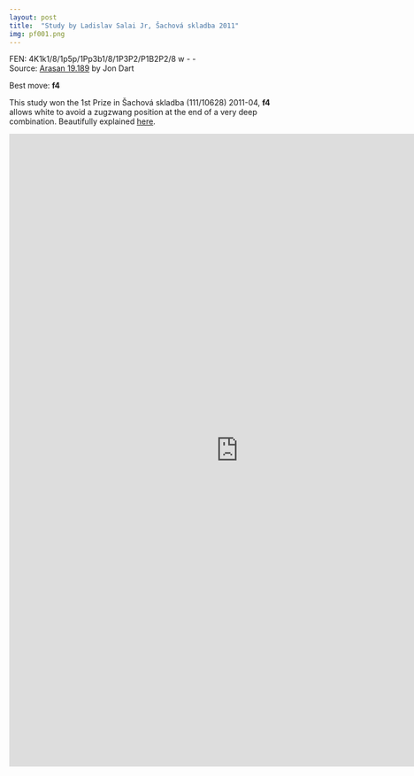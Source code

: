 ```yaml
---
layout: post
title:  "Study by Ladislav Salai Jr, Šachová skladba 2011"
img: pf001.png
---
```


FEN: 4K1k1/8/1p5p/1Pp3b1/8/1P3P2/P1B2P2/8 w - -  
Source: [Arasan 19.189](http://www.arasanchess.org/arasan19a.epd) by Jon Dart  
<!--more-->
Best move: **f4**

This study won the 1st Prize in Šachová skladba (111/10628) 2011-04, **f4** allows white to avoid a zugzwang position at the end of a very deep combination. Beautifully explained [here](http://www.jsbeasley.co.uk/ochess/salaistudy.pdf).

<iframe height='1143' width='827' frameborder='0' scrolling='no' marginheight='0' marginwidth='0' src='http://pgn4web-board.casaschi.net/?am=n&amp;d=3000&amp;ss=64&amp;ps=d&amp;pf=d&amp;lcs=_XNo&amp;dcs=O8AB&amp;bbcs=O8AB&amp;bscs=b&amp;hm=n&amp;hcs=r4fT&amp;bd=s&amp;cbcs=YeiP&amp;ctcs=$$$$&amp;hd=c&amp;md=f&amp;tm=25&amp;fhcs=$$$$&amp;fhs=19&amp;fmcs=$$$$&amp;fccs=v71$&amp;hmcs=_XNo&amp;fms=19&amp;fcs=m&amp;cd=i&amp;bcs=____&amp;fp=25&amp;hl=f&amp;fh=1143&amp;fw=827&amp;pe=238$lhamNV0oMxvEM1NmXX5HfIAY$zpoLjTwo7aaQ$TIAY$znnLjTwoaE6V_9P1btj4d7lhOEnp0nJb65qdcycYcRMGOsygBOynQUAU2pXn84U2oN0_0V2P9fnjQxLP8nv9Fl7g4RND1Rx5gsiz0tQ57pM49Inyj0cb_grBk67JSFazJfk4MbfYF67JhM4Nu76grijenvNzm8nxUWj5c1ia_Dbtj$0'>your web browser and/or your host do not support iframes as required to display the chessboard</iframe>
